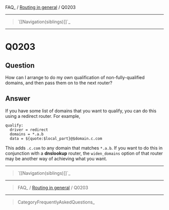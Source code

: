 FAQ\_ / [Routing in general](FAQ/Routing_in_general) / Q0203

* * * * *

> \`[[Navigation(siblings)]]\`\_

* * * * *

Q0203
=====

Question
--------

How can I arrange to do my own qualification of non-fully-qualified
domains, and then pass them on to the next router?

Answer
------

If you have some list of domains that you want to qualify, you can do
this using a redirect router. For example,

    qualify:
      driver = redirect
      domains = *.a.b
      data = ${quote:$local_part}@$domain.c.com

This adds `.c.com` to any domain that matches `*.a.b`. If you want to do
this in conjunction with a **dnslookup** router, the `widen_domains`
option of that router may be another way of achieving what you want.

* * * * *

> \`[[Navigation(siblings)]]\`\_

* * * * *

> FAQ\_ / [Routing in general](FAQ/Routing_in_general) / Q0203

* * * * *

> CategoryFrequentlyAskedQuestions\_

